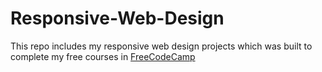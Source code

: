 # Responsive-Web-Design
This repo includes my responsive web design projects which was built to complete my free courses in <a href="https://github.com/metehancaliskan/Responsive Web-Design/tree/main/Survey_Form" target="_blank"> FreeCodeCamp </a>
